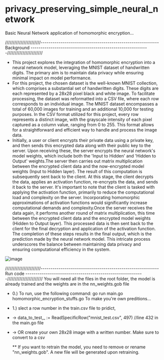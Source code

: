 # privacy_preserving_simple_neural_network
Basic Neural Network application of homomorphic encryption...

///////////////////////------------------------------------------------------------ Background ------------------------------------------------------------///////////////////////
- This project explores the integration of homomorphic encryption into a neural network model, leveraging the MNIST dataset of handwritten digits. The primary aim is to maintain data privacy while ensuring minimal impact on model performance.
- For this project, the chosen dataset is the well-known MNIST collection, which comprises a substantial set of handwritten digits. These digits are each represented by a 28x28 pixel black and white image. To facilitate processing, the dataset was reformatted into a CSV file, where each row corresponds to an individual image. The MNIST dataset encompasses a total of 60,000 images for training and an additional 10,000 for testing purposes. In the CSV format utilized for this project, every row represents a distinct image, with the grayscale intensity of each pixel captured as a column value, ranging from 0 to 255. This format allows for a straightforward and efficient way to handle and process the image data.
- Initially, a user or client encrypts their private data using a private key, and then sends this encrypted data along with their public key to the server. Upon receiving these, the server encrypts the neural network's model weights, which include both the 'Input to Hidden' and 'Hidden to Output' weights.The server then carries out matrix multiplication between the encrypted client data and the now-encrypted model weights (Input to Hidden layer). The result of this computation is subsequently sent back to the client. At this stage, the client decrypts the data, applies an activation function, re-encrypts the data, and sends it back to the server. It's important to note that the client is tasked with applying the activation function, primarily to reduce the computational load and complexity on the server. Incorporating homomorphic approximations of activation functions would significantly increase computational demands and complexity.Once the server receives the data again, it performs another round of matrix multiplication, this time between the encrypted client data and the encrypted model weights (Hidden to Output layer). This processed data is then sent back to the client for the final decryption and application of the activation function. The completion of these steps results in the final output, which is the prediction made by the neural network model. This intricate process underscores the balance between maintaining data privacy and ensuring computational efficiency in the system.


![image](https://github.com/to-curiosity/privacy_preserving_simple_neural_network/assets/67398331/07391322-5693-40b1-a642-ddd4e5f62c04)


///////////////////////------------------------------------------------------------ Run code ------------------------------------------------------------///////////////////////
You will need all the files in the root folder, the model is already trained and the weights are in the nn_weights.gob file
- 0.) To run, use the following command: go run main.go homomorphic_encryption_stuffs.go
To make you're own preditions...
- 1.) slect a row number in the train.csv file to pridict, 
- -> data_to_test,_ := ReadSpecificRow("mnist_test.csv", 497)   //line 432 in the main.go file
- -> OR create your own 28x28 image with a written number. Make sure to convert to a csv

  ** If you want to retrain the model, you need to remove or rename "nn_weights.gob". A new file will be generated upon retraining.



